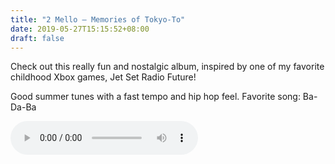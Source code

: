 ```yaml
---
title: "2 Mello — Memories of Tokyo-To"
date: 2019-05-27T15:15:52+08:00
draft: false
---
```

Check out this really fun and nostalgic album, inspired by one of my favorite childhood Xbox games, Jet Set Radio Future!

Good summer tunes with a fast tempo and hip hop feel. Favorite song: Ba-Da-Ba

<audio
  controls
  src="https://www.computerhope.com/jargon/m/example.mp3">
  Your browser doesn't support HTML5 audio. Here is a <a href="mixes.headphonecommute.com/Headphone_Commute_-_Brian_Megamix.mp3">link to the audio</a> instead.
</audio>
